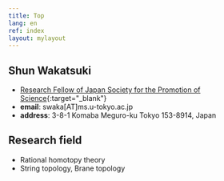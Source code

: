 ```yaml
---
title: Top
lang: en
ref: index
layout: mylayout
---
```


## Shun Wakatsuki
- [Research Fellow of Japan Society for the Promotion of Science](https://www.jsps.go.jp/english/e-pd/index.html){:target="_blank"}
- **email**: swaka[AT]ms.u-tokyo.ac.jp
- **address**: 3-8-1 Komaba Meguro-ku Tokyo 153-8914, Japan

## Research field
- Rational homotopy theory
- String topology, Brane topology
